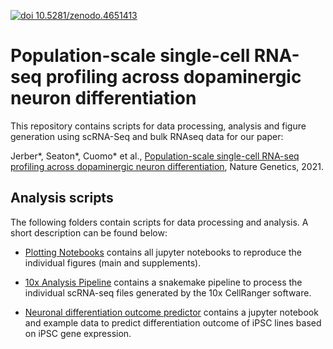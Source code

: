 [![doi 10.5281/zenodo.4651413](https://zenodo.org/badge/DOI/10.5281/zenodo.4651413.svg)](https://doi.org/10.5281/zenodo.4651413)

# Population-scale single-cell RNA-seq profiling across dopaminergic neuron differentiation

This repository contains scripts for data processing, analysis and figure generation using scRNA-Seq and bulk RNAseq data for our paper:

Jerber*, Seaton*, Cuomo* et al., [Population-scale single-cell RNA-seq profiling across dopaminergic neuron differentiation](https://www.nature.com/articles/s41588-021-00801-6), Nature Genetics, 2021.

## Analysis scripts

The following folders contain scripts for data processing and analysis.
A short description can be found below:

* [Plotting Notebooks](../master/plotting_notebooks/) contains all jupyter notebooks to reproduce the individual figures (main and supplements).

* [10x Analysis Pipeline](../master/10x_analysis_pipeline/) contains a snakemake pipeline to process the individual scRNA-seq files generated by the 10x CellRanger software.

* [Neuronal differentiation outcome predictor](../master/differentiation_prediction_model/) contains a jupyter notebook and example data to predict differentiation outcome of iPSC lines based on iPSC gene expression.
